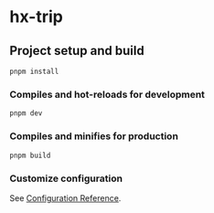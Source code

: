 # hx-trip

## Project setup and build
```
pnpm install
```

### Compiles and hot-reloads for development
```
pnpm dev
```

### Compiles and minifies for production
```
pnpm build
```

### Customize configuration
See [Configuration Reference](https://cli.vuejs.org/config/).
